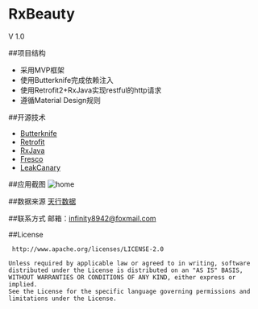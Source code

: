 # RxBeauty
V 1.0

##项目结构
 * 采用MVP框架
 * 使用Butterknife完成依赖注入
 * 使用Retrofit2+RxJava实现restful的http请求
 * 遵循Material Design规则
 
##开源技术
* [Butterknife](https://github.com/JakeWharton/butterknife)
* [Retrofit](https://github.com/square/retrofit)
* [RxJava](https://github.com/ReactiveX/RxJava)
* [Fresco](https://github.com/facebook/fresco)
* [LeakCanary](https://github.com/square/leakcanary)

##应用截图
![home](https://raw.githubusercontent.com/infinity8942/RxBeauty/master/screenshots/home.png)

##数据来源
[天行数据](http://api.huceo.com/) 

##联系方式
邮箱：[infinity8942@foxmail.com](infinity8942@foxmail.com)

##License

     http://www.apache.org/licenses/LICENSE-2.0

	Unless required by applicable law or agreed to in writing, software
	distributed under the License is distributed on an "AS IS" BASIS,
	WITHOUT WARRANTIES OR CONDITIONS OF ANY KIND, either express or implied.
	See the License for the specific language governing permissions and
	limitations under the License.
